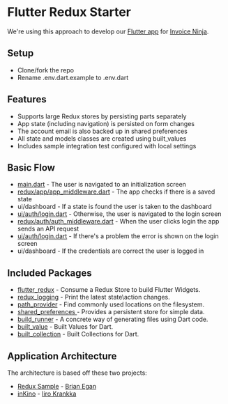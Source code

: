 # Flutter Redux Starter

We're using this approach to develop our [Flutter app](https://github.com/invoiceninja/flutter-mobile/) for [Invoice Ninja](https://www.invoiceninja.com).

## Setup

- Clone/fork the repo
- Rename .env.dart.example to .env.dart

## Features

- Supports large Redux stores by persisting parts separately
- App state (including navigation) is persisted on form changes
- The account email is also backed up in shared preferences
- All state and models classes are created using built_values
- Includes sample integration test configured with local settings

## Basic Flow

- [main.dart](https://github.com/hillelcoren/flutter-redux-starter/blob/master/lib/main.dart#L44) - The user is navigated to an initialization screen
- [redux/app/app_middleware.dart](https://github.com/hillelcoren/flutter-redux-starter/blob/master/lib/redux/app/app_middleware.dart#L49) - The app checks if there is a saved state
- ui/dashboard - If a state is found the user is taken to the dashboard
- [ui/auth/login.dart](https://github.com/hillelcoren/flutter-redux-starter/blob/master/lib/ui/auth/login.dart) - Otherwise, the user is navigated to the login screen
- [redux/auth/auth_middleware.dart](https://github.com/hillelcoren/flutter-redux-starter/blob/master/lib/redux/auth/auth_middleware.dart#L43) - When the user clicks login the app sends an API request
- [ui/auth/login.dart](https://github.com/hillelcoren/flutter-redux-starter/blob/master/lib/ui/auth/login.dart) - If there's a problem the error is shown on the login screen
- ui/dashboard - If the credentials are correct the user is logged in

## Included Packages

- [flutter_redux](https://pub.dartlang.org/packages/flutter_redux) - Consume a Redux Store to build Flutter Widgets.
- [redux_logging](https://pub.dartlang.org/packages/redux_logging) - Print the latest state\action changes.
- [path_provider](https://pub.dartlang.org/packages/path_provider) - Find commonly used locations on the filesystem.
- [shared_preferences ](https://pub.dartlang.org/packages/shared_preferences) - Provides a persistent store for simple data.
- [build_runner](https://pub.dartlang.org/packages/build_runner) - A concrete way of generating files using Dart code.
- [built_value](https://pub.dartlang.org/packages/built_value) - Built Values for Dart.
- [built_collection](https://pub.dartlang.org/packages/built_collection) - Built Collections for Dart.

## Application Architecture

The architecture is based off these two projects:

- [Redux Sample](https://github.com/brianegan/flutter_architecture_samples/tree/master/example/redux) - [Brian Egan](https://twitter.com/brianegan)
- [inKino](https://github.com/roughike/inKino) - [Iiro Krankka](https://twitter.com/koorankka)

